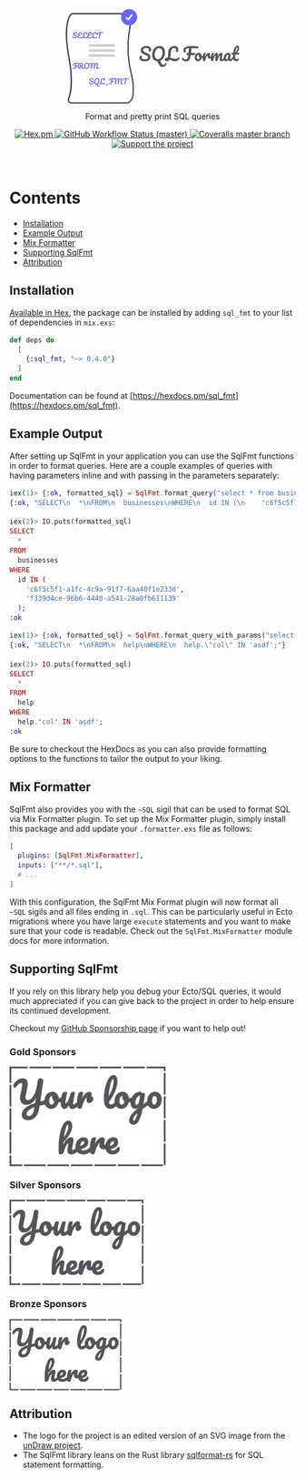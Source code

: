 <p align="center">
  <img align="center" width="25%" src="guides/images/logo.png" alt="sql_fmt Logo">
  <img align="center" width="35%" src="guides/images/logo_name.png" alt="sql_fmt title">
</p>

<p align="center">
  Format and pretty print SQL queries
</p>

<p align="center">
  <a href="https://hex.pm/packages/sql_fmt">
    <img alt="Hex.pm" src="https://img.shields.io/hexpm/v/sql_fmt?style=for-the-badge">
  </a>

  <a href="https://github.com/akoutmos/sql_fmt/actions">
    <img alt="GitHub Workflow Status (master)"
    src="https://img.shields.io/github/actions/workflow/status/akoutmos/sql_fmt/main.yml?label=Build%20Status&style=for-the-badge&branch=master">
  </a>

  <a href="https://coveralls.io/github/akoutmos/sql_fmt?branch=master">
    <img alt="Coveralls master branch" src="https://img.shields.io/coveralls/github/akoutmos/sql_fmt/master?style=for-the-badge">
  </a>

  <a href="https://github.com/sponsors/akoutmos">
    <img alt="Support the project" src="https://img.shields.io/badge/Support%20the%20project-%E2%9D%A4-lightblue?style=for-the-badge">
  </a>
</p>

<br>

# Contents

- [Installation](#installation)
- [Example Output](#example-output)
- [Mix Formatter](#mix-formatter)
- [Supporting SqlFmt](#supporting-sqlfmt)
- [Attribution](#attribution)

## Installation

[Available in Hex](https://hex.pm/packages/sql_fmt), the package can be installed by adding `sql_fmt` to your list of
dependencies in `mix.exs`:

```elixir
def deps do
  [
    {:sql_fmt, "~> 0.4.0"}
  ]
end
```

Documentation can be found at [https://hexdocs.pm/sql_fmt](https://hexdocs.pm/sql_fmt).

## Example Output

After setting up SqlFmt in your application you can use the SqlFmt functions in order to format queries. Here are a
couple examples of queries with having parameters inline and with passing in the parameters separately:

```elixir
iex(1)> {:ok, formatted_sql} = SqlFmt.format_query("select * from businesses where id in ('c6f5c5f1-a1fc-4c9a-91f7-6aa40f1e233d', 'f339d4ce-96b6-4440-a541-28a0fb611139');")
{:ok, "SELECT\n  *\nFROM\n  businesses\nWHERE\n  id IN (\n    'c6f5c5f1-a1fc-4c9a-91f7-6aa40f1e233d',\n    'f339d4ce-96b6-4440-a541-28a0fb611139'\n  );"}

iex(2)> IO.puts(formatted_sql)
SELECT
  *
FROM
  businesses
WHERE
  id IN (
    'c6f5c5f1-a1fc-4c9a-91f7-6aa40f1e233d',
    'f339d4ce-96b6-4440-a541-28a0fb611139'
  );
:ok
```

```elixir
iex(1)> {:ok, formatted_sql} = SqlFmt.format_query_with_params("select * from help where help.\"col\" in $1;", ["'asdf'"])
{:ok, "SELECT\n  *\nFROM\n  help\nWHERE\n  help.\"col\" IN 'asdf';"}

iex(2)> IO.puts(formatted_sql)
SELECT
  *
FROM
  help
WHERE
  help."col" IN 'asdf';
:ok
```

Be sure to checkout the HexDocs as you can also provide formatting options to the functions to tailor the output to your
liking.

## Mix Formatter

SqlFmt also provides you with the `~SQL` sigil that can be used to format SQL via Mix Formatter plugin. To set up the
Mix Formatter plugin, simply install this package and add update your `.formatter.exs` file as follows:

```elixir
[
  plugins: [SqlFmt.MixFormatter],
  inputs: ["**/*.sql"],
  # ...
]
```

With this configuration, the SqlFmt Mix Format plugin will now format all `~SQL` sigils and all files ending in `.sql`.
This can be particularly useful in Ecto migrations where you have large `execute` statements and you want to make sure
that your code is readable. Check out the `SqlFmt.MixFormatter` module docs for more information.

## Supporting SqlFmt

If you rely on this library help you debug your Ecto/SQL queries, it would much appreciated if you can give back
to the project in order to help ensure its continued development.

Checkout my [GitHub Sponsorship page](https://github.com/sponsors/akoutmos) if you want to help out!

### Gold Sponsors

<a href="https://github.com/sponsors/akoutmos/sponsorships?sponsor=akoutmos&tier_id=58083">
  <img align="center" height="175" src="guides/images/your_logo_here.png" alt="Support the project">
</a>

### Silver Sponsors

<a href="https://github.com/sponsors/akoutmos/sponsorships?sponsor=akoutmos&tier_id=58082">
  <img align="center" height="150" src="guides/images/your_logo_here.png" alt="Support the project">
</a>

### Bronze Sponsors

<a href="https://github.com/sponsors/akoutmos/sponsorships?sponsor=akoutmos&tier_id=17615">
  <img align="center" height="125" src="guides/images/your_logo_here.png" alt="Support the project">
</a>

## Attribution

- The logo for the project is an edited version of an SVG image from the [unDraw project](https://undraw.co/).
- The SqlFmt library leans on the Rust library [sqlformat-rs](https://github.com/shssoichiro/sqlformat-rs) for SQL
  statement formatting.
